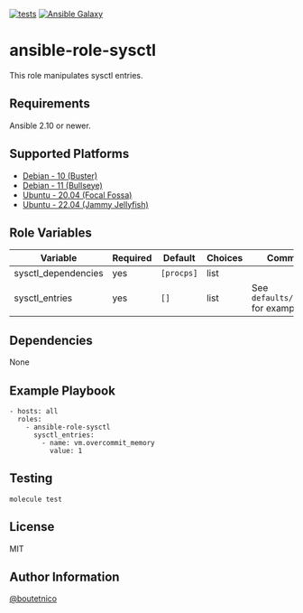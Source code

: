 [![tests](https://github.com/boutetnico/ansible-role-sysctl/workflows/Test%20ansible%20role/badge.svg)](https://github.com/boutetnico/ansible-role-sysctl/actions?query=workflow%3A%22Test+ansible+role%22)
[![Ansible Galaxy](https://img.shields.io/badge/galaxy-boutetnico.sysctl-blue.svg)](https://galaxy.ansible.com/boutetnico/sysctl)

ansible-role-sysctl
===================

This role manipulates sysctl entries.

Requirements
------------

Ansible 2.10 or newer.

Supported Platforms
-------------------

- [Debian - 10 (Buster)](https://wiki.debian.org/DebianBuster)
- [Debian - 11 (Bullseye)](https://wiki.debian.org/DebianBullseye)
- [Ubuntu - 20.04 (Focal Fossa)](http://releases.ubuntu.com/20.04/)
- [Ubuntu - 22.04 (Jammy Jellyfish)](http://releases.ubuntu.com/22.04/)

Role Variables
--------------

| Variable            | Required | Default     | Choices   | Comments                             |
|---------------------|----------|-------------|-----------|--------------------------------------|
| sysctl_dependencies | yes      | `[procps]`  | list      |                                      |
| sysctl_entries      | yes      | `[]`        | list      | See `defaults/main.yml` for example. |

Dependencies
------------

None

Example Playbook
----------------

    - hosts: all
      roles:
        - ansible-role-sysctl
          sysctl_entries:
            - name: vm.overcommit_memory
              value: 1

Testing
-------

    molecule test

License
-------

MIT

Author Information
------------------

[@boutetnico](https://github.com/boutetnico)

